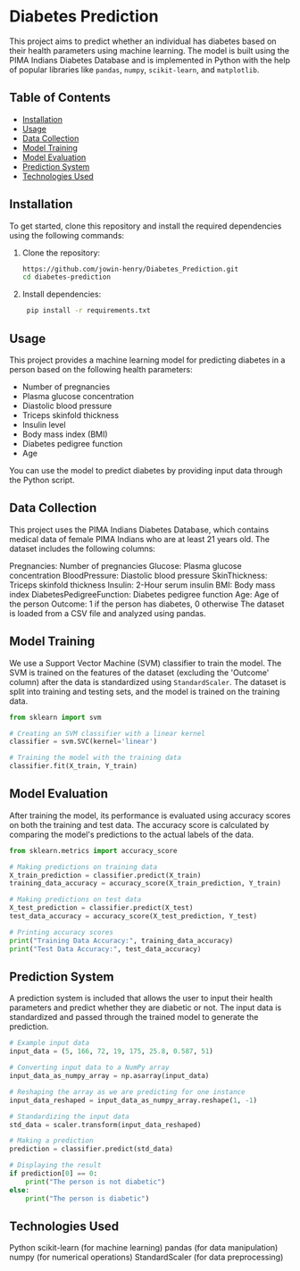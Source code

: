 # Diabetes Prediction

This project aims to predict whether an individual has diabetes based on their health parameters using machine learning. The model is built using the PIMA Indians Diabetes Database and is implemented in Python with the help of popular libraries like `pandas`, `numpy`, `scikit-learn`, and `matplotlib`.

## Table of Contents

- [Installation](#installation)
- [Usage](#usage)
- [Data Collection](#data-collection)
- [Model Training](#model-training)
- [Model Evaluation](#model-evaluation)
- [Prediction System](#prediction-system)
- [Technologies Used](#technologies-used)


## Installation

To get started, clone this repository and install the required dependencies using the following commands:

1. Clone the repository:
   ```bash
   https://github.com/jowin-henry/Diabetes_Prediction.git
   cd diabetes-prediction
2. Install dependencies:
     ```bash
      pip install -r requirements.txt

## Usage

This project provides a machine learning model for predicting diabetes in a person based on the following health parameters:

- Number of pregnancies
- Plasma glucose concentration
- Diastolic blood pressure
- Triceps skinfold thickness
- Insulin level
- Body mass index (BMI)
- Diabetes pedigree function
- Age

You can use the model to predict diabetes by providing input data through the Python script.



  ## Data Collection
  
This project uses the PIMA Indians Diabetes Database, which contains medical data of female PIMA Indians who are at least 21 years old. The dataset includes the following columns:

Pregnancies: Number of pregnancies
Glucose: Plasma glucose concentration
BloodPressure: Diastolic blood pressure
SkinThickness: Triceps skinfold thickness
Insulin: 2-Hour serum insulin
BMI: Body mass index
DiabetesPedigreeFunction: Diabetes pedigree function
Age: Age of the person
Outcome: 1 if the person has diabetes, 0 otherwise
The dataset is loaded from a CSV file and analyzed using pandas.

## Model Training

We use a Support Vector Machine (SVM) classifier to train the model. The SVM is trained on the features of the dataset (excluding the 'Outcome' column) after the data is standardized using `StandardScaler`. The dataset is split into training and testing sets, and the model is trained on the training data.

```python
from sklearn import svm

# Creating an SVM classifier with a linear kernel
classifier = svm.SVC(kernel='linear')

# Training the model with the training data
classifier.fit(X_train, Y_train)
```
## Model Evaluation
After training the model, its performance is evaluated using accuracy scores on both the training and test data. The accuracy score is calculated by comparing the model's predictions to the actual labels of the data.
```python
from sklearn.metrics import accuracy_score

# Making predictions on training data
X_train_prediction = classifier.predict(X_train)
training_data_accuracy = accuracy_score(X_train_prediction, Y_train)

# Making predictions on test data
X_test_prediction = classifier.predict(X_test)
test_data_accuracy = accuracy_score(X_test_prediction, Y_test)

# Printing accuracy scores
print("Training Data Accuracy:", training_data_accuracy)
print("Test Data Accuracy:", test_data_accuracy)
```
## Prediction System
A prediction system is included that allows the user to input their health parameters and predict whether they are diabetic or not. The input data is standardized and passed through the trained model to generate the prediction.

```python
# Example input data
input_data = (5, 166, 72, 19, 175, 25.8, 0.587, 51)

# Converting input data to a NumPy array
input_data_as_numpy_array = np.asarray(input_data)

# Reshaping the array as we are predicting for one instance
input_data_reshaped = input_data_as_numpy_array.reshape(1, -1)

# Standardizing the input data
std_data = scaler.transform(input_data_reshaped)

# Making a prediction
prediction = classifier.predict(std_data)

# Displaying the result
if prediction[0] == 0:
    print("The person is not diabetic")
else:
    print("The person is diabetic")

```
## Technologies Used
Python
scikit-learn (for machine learning)
pandas (for data manipulation)
numpy (for numerical operations)
StandardScaler (for data preprocessing)
